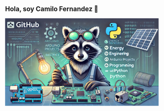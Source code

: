 ## Hola, soy Camilo Fernandez 👋
<img src="https://raw.githubusercontent.com/MapacheRaro/MapacheRaro/refs/heads/main/Banner%20machapa.jpg" alt="Banner" width="500">





  

